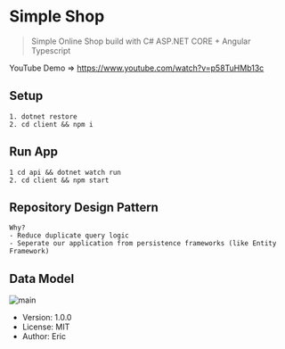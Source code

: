 # Simple Shop
> Simple Online Shop build with C# ASP.NET CORE + Angular Typescript

YouTube Demo => https://www.youtube.com/watch?v=p58TuHMb13c
## Setup
```
1. dotnet restore
2. cd client && npm i 

```
## Run App

```
1 cd api && dotnet watch run
2. cd client && npm start
```
## Repository Design Pattern

```
Why?
- Reduce duplicate query logic
- Seperate our application from persistence frameworks (like Entity Framework)
```
## Data Model

![main](https://user-images.githubusercontent.com/54079742/85233227-90ed1680-b3b9-11ea-9ae9-5bbed09d0a3d.PNG)

- Version: 1.0.0
- License: MIT
- Author: Eric


